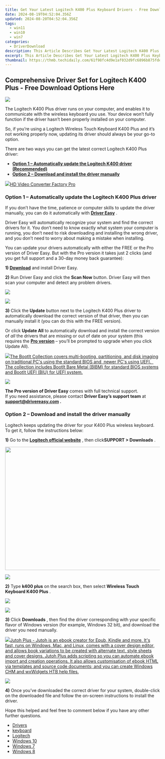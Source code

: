 ```yaml
---
title: Get Your Latest Logitech K400 Plus Keyboard Drivers - Free Download
date: 2024-08-19T04:52:04.356Z
updated: 2024-08-20T04:52:04.356Z
tags:
  - win11
  - win10
  - win7
categories:
  - DriverDownload
description: This Article Describes Get Your Latest Logitech K400 Plus Keyboard Drivers - Free Download
excerpt: This Article Describes Get Your Latest Logitech K400 Plus Keyboard Drivers - Free Download
thumbnail: https://thmb.techidaily.com/61f98fc4d9e1af032d9fc6896b875fde870b9cc610ca573f8ea2783fc3752f47.jpg
---
```


## Comprehensive Driver Set for Logitech K400 Plus - Free Download Options Here

![](https://images.drivereasy.com/wp-content/uploads/2019/12/2019-12-23_11-07-44-1.jpg)

 The Logitech K400 Plus driver runs on your computer, and enables it to communicate with the wireless keyboard you use. Your device won’t fully function if the driver hasn’t been properly installed on your computer.

 So, if you’re using a Logitech Wireless Touch Keyboard K400 Plus and it’s not working properly now, updating its driver should always be your go-to option.

 There are two ways you can get the latest correct Logitech K400 Plus driver:

* **[Option 1 – Automatically update the Logitech K400 driver (Recommended)](https://www.drivereasy.com/knowledge/how-to-fix-logitech-k400-plus-driver-issues/#a)**
* **[Option 2 – Download and install the driver manually](https://tools.techidaily.com/drivereasy/download/)**

<!-- affiliate ads begin -->
<a href="https://secure.2checkout.com/order/checkout.php?PRODS=4537546&QTY=1&AFFILIATE=108875&CART=1"><img src="https://secure.avangate.com/images/merchant/4b0a0290ad7df100b77e86839989a75e/products/7_copy_2_2_hdpro.png" border="0">HD Video Converter Factory Pro</a>
<!-- affiliate ads end -->
### Option 1 – Automatically update the Logitech K400 Plus driver

 If you don’t have the time, patience or computer skills to update the driver manually, you can do it automatically with **[Driver Easy](https://tools.techidaily.com/drivereasy/download/)**  .

 Driver Easy will automatically recognize your system and find the correct drivers for it. You don’t need to know exactly what system your computer is running, you don’t need to risk downloading and installing the wrong driver, and you don’t need to worry about making a mistake when installing.

 You can update your drivers automatically with either the FREE or the Pro version of Driver Easy. But with the Pro version it takes just 2 clicks (and you get full support and a 30-day money back guarantee):

 **1) [Download](https://tools.techidaily.com/drivereasy/download/)**  and install Driver Easy.

**2)** Run Driver Easy and click the **Scan Now** button. Driver Easy will then scan your computer and detect any problem drivers.

<!-- affiliate ads begin -->
<a href="https://store.massmailsoftware.com/order/checkout.php?PRODS=1095219&QTY=1&AFFILIATE=108875&CART=1"><img src="https://secure.avangate.com/images/merchant/dc87c13749315c7217cdc4ac692e704c/banera_for_partners-20_%281%29.jpg" border="0"></a>
<!-- affiliate ads end -->
![](https://images.drivereasy.com/wp-content/uploads/2019/12/2019-12-23_11-06-16-1.jpg)

**3)**  Click the **Update**  button next to the Logitech K400 Plus driver to automatically download the correct version of that driver, then you can manually install it (you can do this with the FREE version).

 Or click **Update All** to automatically download and install the correct version of _all_  the drivers that are missing or out of date on your system (this requires the **[Pro version](https://tools.techidaily.com/drivereasy/download/)**  – you’ll be prompted to upgrade when you click Update All).

<!-- affiliate ads begin -->
<a href="https://secure.2checkout.com/order/checkout.php?PRODS=45152810&QTY=1&AFFILIATE=108875&CART=1"> <img src="https://secure.avangate.com/images/merchant/842ca578342915ccb8ae069595ba7233/products/copy_bootit-ss1_178x139.jpg" border="0">The BootIt Collection covers multi-booting, partitioning, and disk imaging on traditional PC's using the standard BIOS and  newer PC's using UEFI.   The collection includes BootIt Bare Metal (BIBM) for standard BIOS systems and BootIt UEFI (BIU) for UEFI system. 
</a>
<!-- affiliate ads end -->
![](https://images.drivereasy.com/wp-content/uploads/2019/12/2019-10-29_14-17-46-3.jpg)

**The Pro version of Driver Easy** comes with full technical support.  
 If you need assistance, please contact **Driver Easy’s support team** at **[support@drivereasy.com](https://tools.techidaily.com/drivereasy/download/) .**

### Option 2 – Download and install the driver manually

 Logitech keeps updating the driver for your K400 Plus wireless keyboard. To get it, follow the instructions below:

**1)** Go to the **[Logitech official website](https://tools.techidaily.com/drivereasy/download/)**  , then click**SUPPORT > Downloads** .

<!-- affiliate ads begin -->
<a href="https://aidotcom.pxf.io/c/5597632/2086436/19576" target="_top" id="2086436"><img src="//a.impactradius-go.com/display-ad/19576-2086436" border="0" alt="" width="1500" height="400"/></a><img height="0" width="0" src="https://imp.pxf.io/i/5597632/2086436/19576" style="position:absolute;visibility:hidden;" border="0" />
<!-- affiliate ads end -->
![](https://images.drivereasy.com/wp-content/uploads/2020/01/2020-01-18_12-14-26-4.jpg)

**2)**  Type **k400 plus**  on the search box, then select **Wireless Touch Keyboard K400 Plus** .

<!-- affiliate ads begin -->
<a href="https://store.movavi.com/affiliate.php?ACCOUNT=MOVAVI&AFFILIATE=108875&PATH=https%3A%2F%2Fwww.movavi.com%3FAFFILIATE%3D108875%26RESOURCE%3DMovavi%2BVideo%2BConverter%2BBox"><img src="https://mcusercontent.com/0885a03ded3d480dca9287f12/images/8020c1dc-518e-3bdf-6e7b-e6d1bdf1597b.jpg" border="0"></a>
<!-- affiliate ads end -->
![](https://images.drivereasy.com/wp-content/uploads/2019/12/2019-12-23_11-12-04-1024x386.jpg)

**3)**  Click **Downloads** , then find the driver corresponding with your specific flavor of Windows version (for example, Windows 32 bit), and download the driver you need manually.

<!-- affiliate ads begin -->
<a href="https://secure.2checkout.com/order/checkout.php?PRODS=4699091&QTY=1&AFFILIATE=108875&CART=1"><img src="https://secure.avangate.com/images/merchant/bccefcc1b1eee9eca3ae4f5c1a281482/products/1_jutoh-logo-1200x1600.jpg" border="0">Jutoh Plus -  Jutoh is an ebook creator for Epub, Kindle and more. It's fast, runs on Windows, Mac, and Linux, comes with a cover design editor, and allows book variations to be created with alternate text, style sheets and cover designs. Jutoh Plus adds scripting so you can automate ebook import and creation operations. It also allows customisation of ebook HTML via templates and source code documents; and you can create Windows CHM and wxWidgets HTB help files. </a>
<!-- affiliate ads end -->
![](https://images.drivereasy.com/wp-content/uploads/2019/12/2019-12-23_11-11-02-1024x800.jpg)

**4)**  Once you’ve downloaded the correct driver for your system, double-click on the downloaded file and follow the on-screen instructions to install the driver.

 Hope this helped and feel free to comment below if you have any other further questions.

* [Drivers](https://tools.techidaily.com/drivereasy/download/)
* [keyboard](https://tools.techidaily.com/drivereasy/download/)
* [Logitech](https://tools.techidaily.com/drivereasy/download/)
* [Windows 10](https://tools.techidaily.com/drivereasy/download/)
* [Windows 7](https://tools.techidaily.com/drivereasy/download/)
* [Windows 8](https://tools.techidaily.com/drivereasy/download/)

<ins class="adsbygoogle"
     style="display:block"
     data-ad-format="autorelaxed"
     data-ad-client="ca-pub-7571918770474297"
     data-ad-slot="1223367746"></ins>



<ins class="adsbygoogle"
     style="display:block"
     data-ad-client="ca-pub-7571918770474297"
     data-ad-slot="8358498916"
     data-ad-format="auto"
     data-full-width-responsive="true"></ins>


